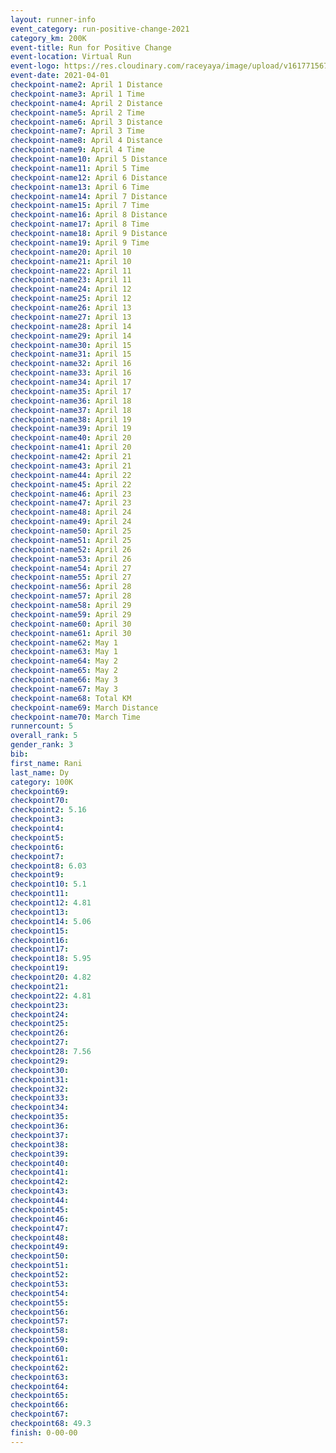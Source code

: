 ```yaml
--- 
layout: runner-info 
event_category: run-positive-change-2021 
category_km: 200K 
event-title: Run for Positive Change 
event-location: Virtual Run 
event-logo: https://res.cloudinary.com/raceyaya/image/upload/v1617715679/logo/2021/run-for-positive-change_nnfcgq.jpg 
event-date: 2021-04-01 
checkpoint-name2: April 1 Distance 
checkpoint-name3: April 1 Time 
checkpoint-name4: April 2 Distance 
checkpoint-name5: April 2 Time 
checkpoint-name6: April 3 Distance 
checkpoint-name7: April 3 Time 
checkpoint-name8: April 4 Distance 
checkpoint-name9: April 4 Time 
checkpoint-name10: April 5 Distance 
checkpoint-name11: April 5 Time 
checkpoint-name12: April 6 Distance 
checkpoint-name13: April 6 Time 
checkpoint-name14: April 7 Distance 
checkpoint-name15: April 7 Time 
checkpoint-name16: April 8 Distance 
checkpoint-name17: April 8 Time 
checkpoint-name18: April 9 Distance 
checkpoint-name19: April 9 Time 
checkpoint-name20: April 10 
checkpoint-name21: April 10 
checkpoint-name22: April 11 
checkpoint-name23: April 11 
checkpoint-name24: April 12 
checkpoint-name25: April 12 
checkpoint-name26: April 13 
checkpoint-name27: April 13 
checkpoint-name28: April 14 
checkpoint-name29: April 14 
checkpoint-name30: April 15 
checkpoint-name31: April 15 
checkpoint-name32: April 16 
checkpoint-name33: April 16 
checkpoint-name34: April 17 
checkpoint-name35: April 17 
checkpoint-name36: April 18 
checkpoint-name37: April 18 
checkpoint-name38: April 19 
checkpoint-name39: April 19 
checkpoint-name40: April 20 
checkpoint-name41: April 20 
checkpoint-name42: April 21 
checkpoint-name43: April 21 
checkpoint-name44: April 22 
checkpoint-name45: April 22 
checkpoint-name46: April 23 
checkpoint-name47: April 23 
checkpoint-name48: April 24 
checkpoint-name49: April 24 
checkpoint-name50: April 25 
checkpoint-name51: April 25 
checkpoint-name52: April 26 
checkpoint-name53: April 26 
checkpoint-name54: April 27 
checkpoint-name55: April 27 
checkpoint-name56: April 28 
checkpoint-name57: April 28 
checkpoint-name58: April 29 
checkpoint-name59: April 29 
checkpoint-name60: April 30 
checkpoint-name61: April 30 
checkpoint-name62: May 1 
checkpoint-name63: May 1 
checkpoint-name64: May 2 
checkpoint-name65: May 2 
checkpoint-name66: May 3 
checkpoint-name67: May 3 
checkpoint-name68: Total KM 
checkpoint-name69: March Distance 
checkpoint-name70: March Time 
runnercount: 5
overall_rank: 5
gender_rank: 3
bib: 
first_name: Rani
last_name: Dy
category: 100K
checkpoint69: 
checkpoint70: 
checkpoint2: 5.16
checkpoint3: 
checkpoint4: 
checkpoint5: 
checkpoint6: 
checkpoint7: 
checkpoint8: 6.03
checkpoint9: 
checkpoint10: 5.1
checkpoint11: 
checkpoint12: 4.81
checkpoint13: 
checkpoint14: 5.06
checkpoint15: 
checkpoint16: 
checkpoint17: 
checkpoint18: 5.95
checkpoint19: 
checkpoint20: 4.82
checkpoint21: 
checkpoint22: 4.81
checkpoint23: 
checkpoint24: 
checkpoint25: 
checkpoint26: 
checkpoint27: 
checkpoint28: 7.56
checkpoint29: 
checkpoint30: 
checkpoint31: 
checkpoint32: 
checkpoint33: 
checkpoint34: 
checkpoint35: 
checkpoint36: 
checkpoint37: 
checkpoint38: 
checkpoint39: 
checkpoint40: 
checkpoint41: 
checkpoint42: 
checkpoint43: 
checkpoint44: 
checkpoint45: 
checkpoint46: 
checkpoint47: 
checkpoint48: 
checkpoint49: 
checkpoint50: 
checkpoint51: 
checkpoint52: 
checkpoint53: 
checkpoint54: 
checkpoint55: 
checkpoint56: 
checkpoint57: 
checkpoint58: 
checkpoint59: 
checkpoint60: 
checkpoint61: 
checkpoint62: 
checkpoint63: 
checkpoint64: 
checkpoint65: 
checkpoint66: 
checkpoint67: 
checkpoint68: 49.3
finish: 0-00-00
--- 
```

